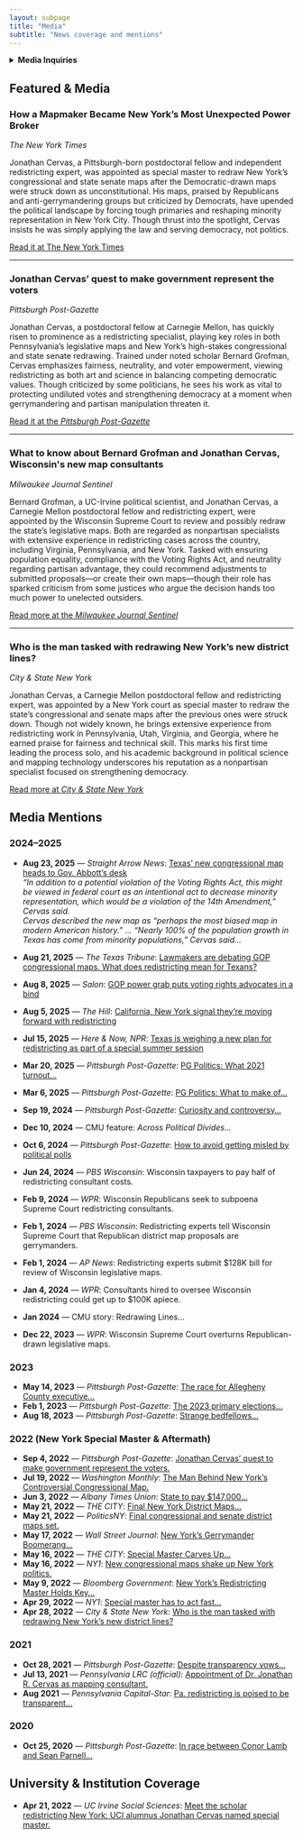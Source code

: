 ```yaml
---
layout: subpage
title: "Media"
subtitle: "News coverage and mentions"
---
```


<!-- Optional collapsible contact section (allowed HTML in Markdown) -->

<details>
  <summary><strong>Media Inquiries</strong></summary>

**Jonathan Cervas**  
Assistant Teaching Professor  
[Email](mailto:jcervas@andrew.cmu.edu) · [412-268-4519](tel:412-268-4519)
</details>


## Featured & Media

### How a Mapmaker Became New York’s Most Unexpected Power Broker
*The New York Times*

Jonathan Cervas, a Pittsburgh-born postdoctoral fellow and independent redistricting expert, was appointed as special master to redraw New York’s congressional and state senate maps after the Democratic-drawn maps were struck down as unconstitutional. His maps, praised by Republicans and anti-gerrymandering groups but criticized by Democrats, have upended the political landscape by forcing tough primaries and reshaping minority representation in New York City. Though thrust into the spotlight, Cervas insists he was simply applying the law and serving democracy, not politics.

[Read it at The New York Times](https://www.nytimes.com/2022/05/28/nyregion/jonathan-cervas-redistricting-maps-ny.html?unlocked_article_code=1.ek8.vcQB.1MWKUMJCGO5R&smid=url-share)

---

### Jonathan Cervas’ quest to make government represent the voters
*Pittsburgh Post-Gazette*

Jonathan Cervas, a postdoctoral fellow at Carnegie Mellon, has quickly risen to prominence as a redistricting specialist, playing key roles in both Pennsylvania’s legislative maps and New York’s high-stakes congressional and state senate redrawing. Trained under noted scholar Bernard Grofman, Cervas emphasizes fairness, neutrality, and voter empowerment, viewing redistricting as both art and science in balancing competing democratic values. Though criticized by some politicians, he sees his work as vital to protecting undiluted votes and strengthening democracy at a moment when gerrymandering and partisan manipulation threaten it.

[Read it at the *Pittsburgh Post-Gazette*](https://www.post-gazette.com/news/politics-state/2022/09/04/jonathan-cervas-carnegie-mellon-census-redistricting-pa-legislative-districts/stories/202208310151)

---

### What to know about Bernard Grofman and Jonathan Cervas, Wisconsin's new map consultants
*Milwaukee Journal Sentinel*

Bernard Grofman, a UC-Irvine political scientist, and Jonathan Cervas, a Carnegie Mellon postdoctoral fellow and redistricting expert, were appointed by the Wisconsin Supreme Court to review and possibly redraw the state’s legislative maps. Both are regarded as nonpartisan specialists with extensive experience in redistricting cases across the country, including Virginia, Pennsylvania, and New York. Tasked with ensuring population equality, compliance with the Voting Rights Act, and neutrality regarding partisan advantage, they could recommend adjustments to submitted proposals—or create their own maps—though their role has sparked criticism from some justices who argue the decision hands too much power to unelected outsiders.

[Read more at the *Milwaukee Journal Sentinel*](https://www.jsonline.com/story/news/politics/2024/01/02/wisconsins-new-maps-could-come-down-to-two-experts-who-are-they/72048291007/)

---

### Who is the man tasked with redrawing New York’s new district lines?
*City & State New York*

Jonathan Cervas, a Carnegie Mellon postdoctoral fellow and redistricting expert, was appointed by a New York court as special master to redraw the state’s congressional and senate maps after the previous ones were struck down. Though not widely known, he brings extensive experience from redistricting work in Pennsylvania, Utah, Virginia, and Georgia, where he earned praise for fairness and technical skill. This marks his first time leading the process solo, and his academic background in political science and mapping technology underscores his reputation as a nonpartisan specialist focused on strengthening democracy.

<!-- NOTE: The link below points to jsonline.com in your original; if that's unintentional, replace with the correct City & State URL -->
[Read more at *City & State New York*](https://www.jsonline.com/story/news/politics/2024/01/02/wisconsins-new-maps-could-come-down-to-two-experts-who-are-they/72048291007/)

## Media Mentions

### 2024–2025

- **Aug 23, 2025** — *Straight Arrow News*: [Texas’ new congressional map heads to Gov. Abbott’s desk](https://san.com/cc/texas-new-congressional-map-heads-to-gov-abbotts-desk/)  
  *“In addition to a potential violation of the Voting Rights Act, this might be viewed in federal court as an intentional act to decrease minority representation, which would be a violation of the 14th Amendment,” Cervas said.*  
  *Cervas described the new map as “perhaps the most biased map in modern American history.” … “Nearly 100% of the population growth in Texas has come from minority populations,” Cervas said…*

- **Aug 21, 2025** — *The Texas Tribune*: [Lawmakers are debating GOP congressional maps. What does redistricting mean for Texans?](https://www.texastribune.org/2025/08/21/texas-redistricting-congressional-map-texans/)

- **Aug 8, 2025** — *Salon*: [GOP power grab puts voting rights advocates in a bind](https://www.salon.com/2025/08/08/gop-power-grab-puts-anti-gerrymandering-advocates-in-a-bind/)

- **Aug 5, 2025** — *The Hill*: [California, New York signal they’re moving forward with redistricting](https://thehill.com/homenews/campaign/5437566-california-new-york-redistricting/)

- **Jul 15, 2025** — *Here & Now, NPR*: [Texas is weighing a new plan for redistricting as part of a special summer session](https://www.wbur.org/hereandnow/2025/07/15/texas-redistricting)

- **Mar 20, 2025** — *Pittsburgh Post-Gazette*: [PG Politics: What 2021 turnout…](https://www.post-gazette.com/news/politics-local/2025/03/20/pittsburgh-mayor-primary-voter-turnout/stories/202503190073?cid=search)

- **Mar 6, 2025** — *Pittsburgh Post-Gazette*: [PG Politics: What to make of…](https://www.post-gazette.com/news/politics-local/2025/03/06/pittsburgh-mayor-gainey-oconnor-donors/stories/202503060093)

- **Sep 19, 2024** — *Pittsburgh Post-Gazette*: [Curiosity and controversy…](https://www.post-gazette.com/news/election-2024/2024/09/19/pittsburgh-college-voters-pitt-carnegie-mellon-duquesne/stories/202409170220?cid=search)

- **Dec 10, 2024** — CMU feature: *Across Political Divides…*

- **Oct 6, 2024** — *Pittsburgh Post-Gazette*: [How to avoid getting misled by political polls](https://www.post-gazette.com/news/election-2024/2024/10/06/political-polling-stories-margin-or-error-candidate-leads/stories/202410040076?cid=search)

- **Jun 24, 2024** — *PBS Wisconsin*: Wisconsin taxpayers to pay half of redistricting consultant costs.

- **Feb 9, 2024** — *WPR*: Wisconsin Republicans seek to subpoena Supreme Court redistricting consultants.

- **Feb 1, 2024** — *PBS Wisconsin*: Redistricting experts tell Wisconsin Supreme Court that Republican district map proposals are gerrymanders.  
- **Feb 1, 2024** — *AP News*: Redistricting experts submit $128K bill for review of Wisconsin legislative maps.  
- **Jan 4, 2024** — *WPR*: Consultants hired to oversee Wisconsin redistricting could get up to $100K apiece.  
- **Jan 2024** — CMU story: Redrawing Lines…  
- **Dec 22, 2023** — *WPR*: Wisconsin Supreme Court overturns Republican-drawn legislative maps.

### 2023
- **May 14, 2023** — *Pittsburgh Post-Gazette*: [The race for Allegheny County executive…](https://www.post-gazette.com/news/politics-local/2023/05/14/sara-innamorato-2023-allegheny-county-executive-race/stories/202305140104?cid=search)
- **Feb 1, 2023** — *Pittsburgh Post-Gazette*: [The 2023 primary elections…](https://www.post-gazette.com/news/politics-local/2023/02/01/pittsburgh-allegheny-county-2023-primary-elections-voters/stories/202301310119?cid=search)
- **Aug 18, 2023** — *Pittsburgh Post-Gazette*: [Strange bedfellows…](https://www.post-gazette.com/news/politics-local/2023/08/18/district-attorney-race-zappala-dugan-election-republican-democrat-forward/stories/202308180104?cid=search)

### 2022 (New York Special Master & Aftermath)
- **Sep 4, 2022** — *Pittsburgh Post-Gazette*: [Jonathan Cervas’ quest to make government represent the voters.](https://www.post-gazette.com/news/politics-state/2022/09/04/jonathan-cervas-carnegie-mellon-census-redistricting-pa-legislative-districts/stories/202208310151)  
- **Jul 19, 2022** — *Washington Monthly*: [The Man Behind New York’s Controversial Congressional Map.](https://washingtonmonthly.com/2022/07/19/the-man-behind-new-yorks-controversial-congressional-map/)  
- **Jun 3, 2022** — *Albany Times Union*: [State to pay $147,000…](https://www.timesunion.com/state/article/State-to-pay-147-000-for-special-master-and-17213013.php)  
- **May 21, 2022** — *THE CITY*: [Final New York District Maps…](https://www.thecity.nyc/politics/2022/5/21/23136032/final-new-york-district-maps-chaotic-election-season)  
- **May 21, 2022** — *PoliticsNY*: [Final congressional and senate district maps set.](https://politicsny.com/2022/05/21/final-congressional-and-senate-district-maps-set/)  
- **May 17, 2022** — *Wall Street Journal*: [New York’s Gerrymander Boomerang…](https://www.wsj.com/opinion/new-yorks-gerrymander-boomerang-albany-special-master-redistricting-map-jonathan-cervas-democrats-11652818602)  
- **May 16, 2022** — *THE CITY*: [Special Master Carves Up…](https://www.thecity.nyc/politics/2022/5/16/23100628/special-master-carves-up-new-york-congressional-state-senate-seats-new-maps)  
- **May 16, 2022** — *NY1*: [New congressional maps shake up New York politics.](https://www.ny1.com/nyc/all-boroughs/politics/2022/05/16/new-congressional-maps-shake-up-new-york-politics)  
- **May 9, 2022** — *Bloomberg Government*: [New York’s Redistricting Master Holds Key…](https://about.bgov.com/insights/news/new-yorks-redistricting-master-holds-key-to-congressional-power/)  
- **Apr 29, 2022** — *NY1*: [Special master has to act fast…](https://www.ny1.com/nyc/all-boroughs/politics/2022/04/29/special-master-has-to-act-fast-on-new-legislative-maps)  
- **Apr 28, 2022** — *City & State New York*: [Who is the man tasked with redrawing New York’s new district lines?](https://www.cityandstateny.com/politics/2022/04/who-man-tasked-redrawing-new-yorks-new-district-lines/365858/)

### 2021
- **Oct 28, 2021** — *Pittsburgh Post-Gazette*: [Despite transparency vows…](https://www.post-gazette.com/news/politics-state/2021/10/28/pennsylvania-congressional-redistricting-2021-nordenberg-pa-transparency/stories/202110280118?cid=search)  
- **Jul 13, 2021** — *Pennsylvania LRC (official)*: [Appointment of Dr. Jonathan R. Cervas as mapping consultant.](https://www.redistricting.state.pa.us/Resources/GIS/2021-07-13%20LRC%20Appointment%20of%20Dr%20Jonathan%20R%20Cervas.pdf)  
- **Aug 2021** — *Pennsylvania Capital-Star*: [Pa. redistricting is poised to be transparent…](https://www.penncapital-star.com/government-politics/pa-redistricting-is-poised-to-be-transparent-will-it-be-fair/)

### 2020
- **Oct 25, 2020** — *Pittsburgh Post-Gazette*: [In race between Conor Lamb and Sean Parnell…](https://www.post-gazette.com/news/politics-nation/2020/10/25/Conor-Lamb-Sean-Parnell-17th-Congressional-District-Trump-Pelosi/stories/202010250003?cid=search)

## University & Institution Coverage
- **Apr 21, 2022** — *UC Irvine Social Sciences*: [Meet the scholar redistricting New York: UCI alumnus Jonathan Cervas named special master.](https://www.socsci.uci.edu/newsevents/news/2022/2022-04-21-cervas.php)
